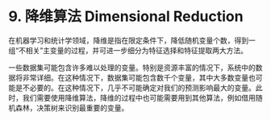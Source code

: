 
# 9. 降维算法 Dimensional Reduction
在机器学习和统计学领域，降维是指在限定条件下，降低随机变量个数，得到一组“不相关”主变量的过程，并可进一步细分为特征选择和特征提取两大方法。

一些数据集可能包含许多难以处理的变量。特别是资源丰富的情况下，系统中的数据将非常详细。在这种情况下，数据集可能包含数千个变量，其中大多数变量也可能是不必要的。在这种情况下，几乎不可能确定对我们的预测影响最大的变量。此时，我们需要使用降维算法，降维的过程中也可能需要用到其他算法，例如借用随机森林，决策树来识别最重要的变量。












